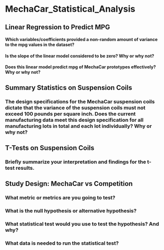 # MechaCar_Statistical_Analysis
## Linear Regression to Predict MPG
#### Which variables/coefficients provided a non-random amount of variance to the mpg values in the dataset?
#### Is the slope of the linear model considered to be zero? Why or why not?
#### Does this linear model predict mpg of MechaCar prototypes effectively? Why or why not?

## Summary Statistics on Suspension Coils
### The design specifications for the MechaCar suspension coils dictate that the variance of the suspension coils must not exceed 100 pounds per square inch. Does the current manufacturing data meet this design specification for all manufacturing lots in total and each lot individually? Why or why not?

## T-Tests on Suspension Coils
### Briefly summarize your interpretation and findings for the t-test results.

## Study Design: MechaCar vs Competition
### What metric or metrics are you going to test?
### What is the null hypothesis or alternative hypothesis?
### What statistical test would you use to test the hypothesis? And why?
### What data is needed to run the statistical test?
